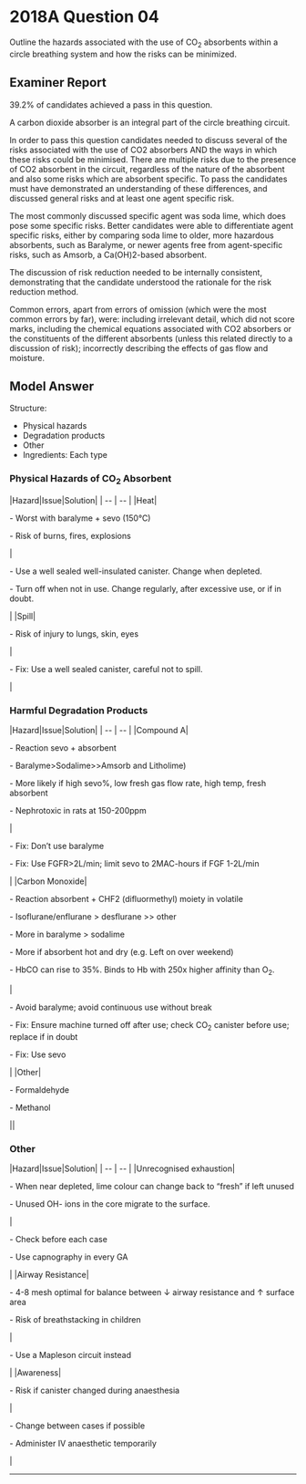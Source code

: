 # 2018A Question 04 
Outline the hazards associated with the use of CO<sub>2</sub> absorbents within a circle breathing system and how the risks can be minimized.



## Examiner Report
39.2% of candidates achieved a pass in this question.


A carbon dioxide absorber is an integral part of the circle breathing circuit.


In order to pass this question candidates needed to discuss several of the risks associated with the use of CO2 absorbers AND the ways in which these risks could be minimised. There are multiple risks due to the presence of CO2 absorbent in the circuit, regardless of the nature of the absorbent and also some risks which are absorbent specific. To pass the candidates must have demonstrated an understanding of these differences, and discussed general risks and at least one agent specific risk.


The most commonly discussed specific agent was soda lime, which does pose some specific risks. Better candidates were able to differentiate agent specific risks, either by comparing soda lime to older, more hazardous absorbents, such as Baralyme, or newer agents free from agent-specific risks, such as Amsorb, a Ca(OH)2-based absorbent.


The discussion of risk reduction needed to be internally consistent, demonstrating that the candidate understood the rationale for the risk reduction method.


Common errors, apart from errors of omission (which were the most common errors by far), were: including irrelevant detail, which did not score marks, including the chemical equations associated with CO2 absorbers or the constituents of the different absorbents (unless this related directly to a discussion of risk); incorrectly describing the effects of gas flow and moisture.


## Model Answer
Structure:
- Physical hazards
- Degradation products
- Other
- Ingredients: Each type


### Physical Hazards of CO<sub>2</sub> Absorbent

|Hazard|Issue|Solution|
| -- | -- |
|Heat|<p>- Worst with baralyme + sevo (150°C)</p><p>- Risk of burns, fires, explosions</p>|<p>- Use a well sealed well-insulated canister. Change when depleted.</p><p>- Turn off when not in use. Change regularly, after excessive use, or if in doubt.</p>|
|Spill|<p>- Risk of injury to lungs, skin, eyes</p>|<p>- Fix: Use a well sealed canister, careful not to spill.</p>|


### Harmful Degradation Products

|Hazard|Issue|Solution|
| -- | -- |
|Compound A|<p>- Reaction sevo + absorbent</p><p>- Baralyme>Sodalime>>Amsorb and Litholime)</p><p>- More likely if high sevo%, low fresh gas flow rate, high temp, fresh absorbent</p><p>- Nephrotoxic in rats at 150-200ppm</p>|<p>- Fix: Don’t use baralyme</p><p>- Fix: Use FGFR>2L/min; limit sevo to 2MAC-hours if FGF 1-2L/min</p>|
|Carbon Monoxide|<p>- Reaction absorbent + CHF2 (difluormethyl) moiety in volatile</p><p>- Isoflurane/enflurane > desflurane >> other</p><p>- More in baralyme > sodalime</p><p>- More if absorbent hot and dry (e.g. Left on over weekend)</p><p>- HbCO can rise to 35%. Binds to Hb with 250x higher affinity than O<sub>2</sub>.</p>|<p>- Avoid baralyme; avoid continuous use without break</p><p>- Fix: Ensure machine turned off after use; check CO<sub>2</sub> canister before use; replace if in doubt</p><p>- Fix: Use sevo</p>|
|Other|<p>- Formaldehyde</p><p>- Methanol</p>||


### Other

|Hazard|Issue|Solution|
| -- | -- |
|Unrecognised exhaustion|<p>- When near depleted, lime colour can change back to “fresh” if left unused</p><p>- Unused OH- ions in the core migrate to the surface.</p>|<p>- Check before each case</p><p>- Use capnography in every GA</p>|
|Airway Resistance|<p>- 4-8 mesh optimal for balance between ↓ airway resistance and ↑ surface area</p><p>- Risk of breathstacking in children</p>|<p>- Use a Mapleson circuit instead</p>|
|Awareness|<p>- Risk if canister changed during anaesthesia</p>|<p>- Change between cases if possible</p><p>- Administer IV anaesthetic temporarily</p>|



--- 

